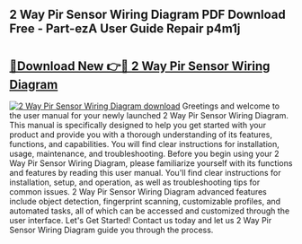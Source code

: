 ## 2 Way Pir Sensor Wiring Diagram PDF Download Free - Part-ezA User Guide Repair p4m1j

# <h2><a href="http://dfph9z.blite.top/?on=2+Way+Pir+Sensor+Wiring+Diagram">🔗Download New 👉🔴 2 Way Pir Sensor Wiring Diagram</a></h2>

[![2 Way Pir Sensor Wiring Diagram download](https://i.imgur.com/lujVjoI.png)](http://dfph9z.blite.top/?on=2+Way+Pir+Sensor+Wiring+Diagram)
Greetings and welcome to the user manual for your newly launched 2 Way Pir Sensor Wiring Diagram. This manual is specifically designed to help you get started with your product and provide you with a thorough understanding of its features, functions, and capabilities. You will find clear instructions for installation, usage, maintenance, and troubleshooting. Before you begin using your 2 Way Pir Sensor Wiring Diagram, please familiarize yourself with its functions and features by reading this user manual. You'll find clear instructions for installation, setup, and operation, as well as troubleshooting tips for common issues. 2 Way Pir Sensor Wiring Diagram advanced features include object detection, fingerprint scanning, customizable profiles, and automated tasks, all of which can be accessed and customized through the user interface. Let's Get Started! Contact us today and let us 2 Way Pir Sensor Wiring Diagram guide you through the process.
